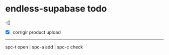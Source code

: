 # endless-supabase todo

-[]
-[x] corrigir product upload
----------------------------------------
spc-t open  |  spc-a add  |  spc-c check
